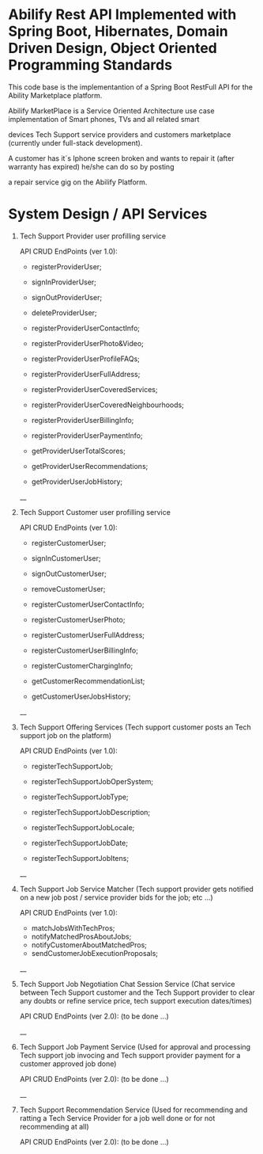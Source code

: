 # Abilify Rest API Implemented with Spring Boot, Hibernates, Domain Driven Design, Object Oriented Programming Standards

This code base is the implementantion of a Spring Boot RestFull API for the Ability Marketplace platform.

Abilify MarketPlace is a Service Oriented Architecture use case implementation of Smart phones, TVs and all related smart 

devices Tech Support service providers and customers marketplace (currently under full-stack development).

A customer has it´s Iphone screen broken and wants to repair it (after warranty has expired) he/she can do so by posting

a repair service gig on the Abilify Platform.

# System Design / API Services

1) Tech Support Provider user profilling service

   API CRUD EndPoints (ver 1.0):

   - registerProviderUser;              
   - signInProviderUser;
   - signOutProviderUser;
   - deleteProviderUser;

   - registerProviderUserContactInfo;
   - registerProviderUserPhoto&Video;
   - registerProviderUserProfileFAQs;
   - registerProviderUserFullAddress;

   - registerProviderUserCoveredServices;
   - registerProviderUserCoveredNeighbourhoods;

   - registerProviderUserBillingInfo;
   - registerProviderUserPaymentInfo;

   - getProviderUserTotalScores;
   - getProviderUserRecommendations;
   - getProviderUserJobHistory;

   __
2) Tech Support Customer user profilling service

   API CRUD EndPoints (ver 1.0):

   - registerCustomerUser;
   - signInCustomerUser;
   - signOutCustomerUser;
   - removeCustomerUser;
   
   - registerCustomerUserContactInfo;
   - registerCustomerUserPhoto;
   - registerCustomerUserFullAddress;
   
   - registerCustomerUserBillingInfo;
   - registerCustomerChargingInfo;
   
   - getCustomerRecommendationList;
   - getCustomerUserJobsHistory;
  
   __
3) Tech Support Offering Services 
   (Tech support customer posts an Tech support job on the platform)

   API CRUD EndPoints (ver 1.0):
   
   - registerTechSupportJob;
   - registerTechSupportJobOperSystem;
   - registerTechSupportJobType;
   
   - registerTechSupportJobDescription;
   - registerTechSupportJobLocale;
   - registerTechSupportJobDate;
   - registerTechSupportJobItens;
   
   __
4) Tech Support Job Service Matcher 
   (Tech support provider gets notified on a new job post 
    / service provider bids for the job; etc ...)

   API CRUD EndPoints (ver 1.0):   
   
   - matchJobsWithTechPros;
   - notifyMatchedProsAboutJobs;
   - notifyCustomerAboutMatchedPros;
   - sendCustomerJobExecutionProposals;
   
   __
5) Tech Support Job Negotiation Chat Session Service
   (Chat service between Tech Support customer and 
    the Tech Support provider to clear any doubts or
    refine service price, tech support execution dates/times)

   API CRUD EndPoints (ver 2.0):
   (to be done ...)

   __
6) Tech Support Job Payment Service
   (Used for approval and processing Tech support job invocing
    and Tech support provider payment for a customer approved job done)

   API CRUD EndPoints (ver 2.0):
   (to be done ...)

   __
7) Tech Support Recommendation Service
   (Used for recommending and ratting a Tech Service Provider for
    a job well done or for not recommending at all)

   API CRUD EndPoints (ver 2.0):
   (to be done ...)
